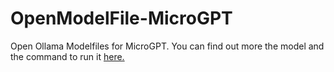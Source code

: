 # OpenModelFile-MicroGPT
Open Ollama Modelfiles for MicroGPT. You can find out more the model and the command to run it [here.](https://ollama.com/sparksammy/microgpt)
